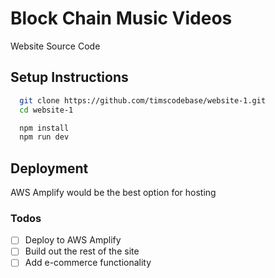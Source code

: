 # Block Chain Music Videos

Website Source Code

## Setup Instructions

```bash
  git clone https://github.com/timscodebase/website-1.git
  cd website-1

  npm install
  npm run dev
```

## Deployment

AWS Amplify would be the best option for hosting

### Todos

- [ ] Deploy to AWS Amplify
- [ ] Build out the rest of the site
- [ ] Add e-commerce functionality
